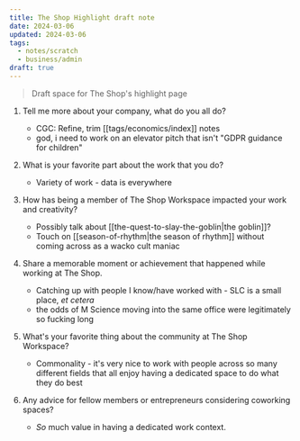 ```yaml
---
title: The Shop Highlight draft note
date: 2024-03-06
updated: 2024-03-06
tags:
  - notes/scratch
  - business/admin
draft: true
---
```

> Draft space for The Shop's highlight page

1. Tell me more about your company, what do you all do?

   - CGC: Refine, trim [[tags/economics/index]] notes
   - god, i need to work on an elevator pitch that isn't "GDPR guidance for children"

2. What is your favorite part about the work that you do?

   - Variety of work - data is everywhere

3. How has being a member of The Shop Workspace impacted your work and creativity?

   - Possibly talk about [[the-quest-to-slay-the-goblin|the goblin]]?
   - Touch on [[season-of-rhythm|the season of rhythm]] without coming across as a wacko cult maniac

4. Share a memorable moment or achievement that happened while working at The Shop.

   - Catching up with people I know/have worked with - SLC is a small place, *et cetera*
   - the odds of M Science moving into the same office were legitimately so fucking long

5. What's your favorite thing about the community at The Shop Workspace?

   - Commonality - it's very nice to work with people across so many different fields that all enjoy having a dedicated space to do what they do best

6. Any advice for fellow members or entrepreneurs considering coworking spaces?

   - *So* much value in having a dedicated work context.
